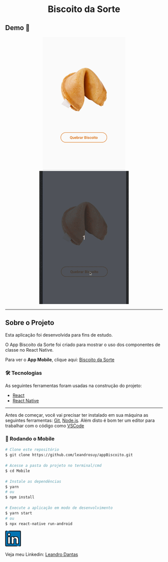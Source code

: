 <h1 style="text-align: center; font-weight: bold;">Biscoito da Sorte</h1>

## Demo 📸

<div align="center" >
  <img src="./github/inicio.png" alt="demo-mobile" height="425">
   <img src="./github/funcionamento.gif" alt="demo-mobile" height="425">
</div>

---

## Sobre o Projeto

Esta aplicação foi desenvolvida para fins de estudo.

O App Biscoito da Sorte foi criado para mostrar o uso dos componentes de classe no React Native.

Para ver o **App Mobile**, clique aqui: [Biscoito da Sorte](https://github.com/leandrosuy/appBiscoito)

### 🛠 Tecnologias

As seguintes ferramentas foram usadas na construção do projeto:

- [React](https://pt-br.reactjs.org/)
- [React Native](https://reactnative.dev/)

---

Antes de começar, você vai precisar ter instalado em sua máquina as seguintes ferramentas:
[Git](https://git-scm.com), [Node.js](https://nodejs.org/en/).
Além disto é bom ter um editor para trabalhar com o código como [VSCode](https://code.visualstudio.com/)

### 🎲 Rodando o Mobile

```bash
# Clone este repositório
$ git clone https://github.com/leandrosuy/appBiscoito.git

# Acesse a pasta do projeto no terminal/cmd
$ cd Mobile

# Instale as dependências
$ yarn
# ou
$ npm install

# Execute a aplicação em modo de desenvolvimento
$ yarn start
# ou
$ npx react-native run-android

```

<a href="https://raw.githubusercontent.com/ARTHURPC03/Proffy-FullStack/master/github/linkedin.png">
<img src="https://raw.githubusercontent.com/ARTHURPC03/Proffy-FullStack/master/github/linkedin.png" alt="linkedin" height="50"></a>
<br />

Veja meu Linkedin: [Leandro Dantas](https://www.linkedin.com/in/leandro-dantas-1959b711b/)
